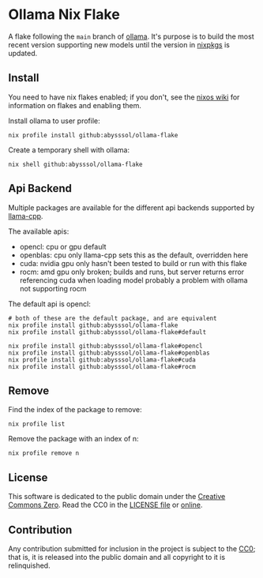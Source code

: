 # Ollama Nix Flake

A flake following the `main` branch of [ollama](https://github.com/jmorganca/ollama).
It's purpose is to build the most recent version supporting new models
until the version in [nixpkgs](https://github.com/nixos/nixpkgs) is updated.

## Install

You need to have nix flakes enabled;
if you don't, see the [nixos wiki](https://nixos.wiki/wiki/Flakes)
for information on flakes and enabling them.

Install ollama to user profile:
``` shell
nix profile install github:abysssol/ollama-flake
```

Create a temporary shell with ollama:
``` shell
nix shell github:abysssol/ollama-flake
```

## Api Backend

Multiple packages are available for the different api backends supported by
[llama-cpp](https://github.com/ggerganov/llama.cpp).

The available apis:
- opencl: cpu or gpu
  default
- openblas: cpu only
  llama-cpp sets this as the default, overridden here
- cuda: nvidia gpu only
  hasn't been tested to build or run with this flake
- rocm: amd gpu only
  broken; builds and runs, but server returns error referencing cuda when loading model
  probably a problem with ollama not supporting rocm

The default api is opencl:
``` shell
# both of these are the default package, and are equivalent
nix profile install github:abysssol/ollama-flake
nix profile install github:abysssol/ollama-flake#default
```

``` shell
nix profile install github:abysssol/ollama-flake#opencl
nix profile install github:abysssol/ollama-flake#openblas
nix profile install github:abysssol/ollama-flake#cuda
nix profile install github:abysssol/ollama-flake#rocm
```

## Remove

Find the index of the package to remove:
``` shell
nix profile list
```

Remove the package with an index of n:
``` shell
nix profile remove n
```

## License

This software is dedicated to the public domain under the [Creative Commons Zero](
https://creativecommons.org/publicdomain/zero/1.0/).
Read the CC0 in the [LICENSE file](./LICENSE) or [online](
https://creativecommons.org/publicdomain/zero/1.0/legalcode).


## Contribution

Any contribution submitted for inclusion in the project is subject to the [CC0](./LICENSE);
that is, it is released into the public domain and all copyright to it is relinquished.
